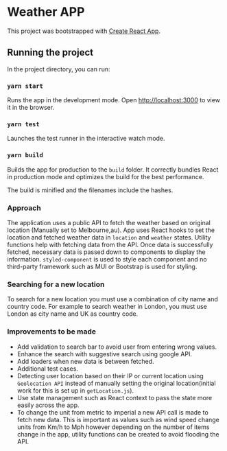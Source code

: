 # Weather APP

This project was bootstrapped with [Create React App](https://github.com/facebook/create-react-app).

## Running the project

In the project directory, you can run:

### `yarn start`

Runs the app in the development mode.
Open [http://localhost:3000](http://localhost:3000) to view it in the browser.

### `yarn test`

Launches the test runner in the interactive watch mode.

### `yarn build`

Builds the app for production to the `build` folder.
It correctly bundles React in production mode and optimizes the build for the best performance.

The build is minified and the filenames include the hashes.

### Approach

The application uses a public API to fetch the weather based on original location (Manually set to Melbourne,au).
App uses React hooks to set the location and fetched weather data in `location` and `weather` states.
Utility functions help with fetching data from the API.
Once data is successfully fetched, necessary data is passed down to components to display the information.
`styled-component` is used to style each component and no third-party framework such as MUI or Bootstrap is used for styling.

### Searching for a new location

To search for a new location you must use a combination of city name and country code. For example to search weather in London, you must use London as city name and UK as country code.

### Improvements to be made

- Add validation to search bar to avoid user from entering wrong values.
- Enhance the search with suggestive search using google API.
- Add loaders when new data is between fetched.
- Additional test cases.
- Detecting user location based on their IP or current location using `Geolocation API` instead of manually setting the original location(initial work for this is set up in `getLocation.js`).
- Use state management such as React context to pass the state more easily across the app.
- To change the unit from metric to imperial a new API call is made to fetch new data. This is important as values such as wind speed change units from Km/h to Mph however depending on the number of items change in the app, utility functions can be created to avoid flooding the API.
